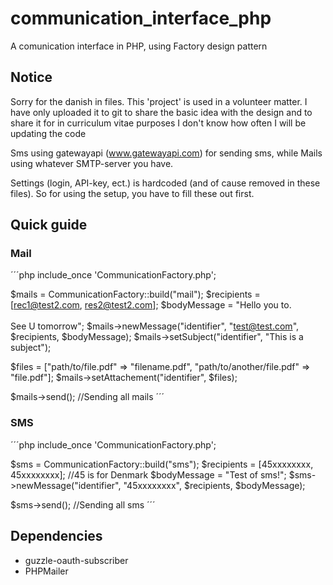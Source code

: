 # communication_interface_php
A comunication interface in PHP, using Factory design pattern


## Notice
Sorry for the danish in files. 
This 'project' is used in a volunteer matter. I have only uploaded it to git to share the basic idea with the design and to share it for in curriculum vitae purposes
I don't know how often I will be updating the code

Sms using gatewayapi (www.gatewayapi.com) for sending sms, while Mails using whatever SMTP-server you have. 

Settings (login, API-key, ect.) is hardcoded (and of cause removed in these files). So for using the setup, you have to fill these out first. 

## Quick guide

### Mail

´´´php
include_once 'CommunicationFactory.php';

$mails = CommunicationFactory::build("mail");
$recipients = [rec1@test2.com, res2@test2.com];
$bodyMessage = "Hello you to. <br><br> See U tomorrow";
$mails->newMessage("identifier", "test@test.com", $recipients, $bodyMessage);
$mails->setSubject("identifier", "This is a subject");

$files = ["path/to/file.pdf" => "filename.pdf",
		  "path/to/another/file.pdf" => "file.pdf"];
$mails->setAttachement("identifier", $files);

$mails->send(); //Sending all mails 
´´´

### SMS

´´´php
include_once 'CommunicationFactory.php';

$sms = CommunicationFactory::build("sms");
$recipients = [45xxxxxxxx, 45xxxxxxxx]; //45 is for Denmark
$bodyMessage = "Test of sms!";
$sms->newMessage("identifier", "45xxxxxxxx", $recipients, $bodyMessage);

$sms->send(); //Sending all sms 
´´´

## Dependencies
- guzzle-oauth-subscriber
- PHPMailer